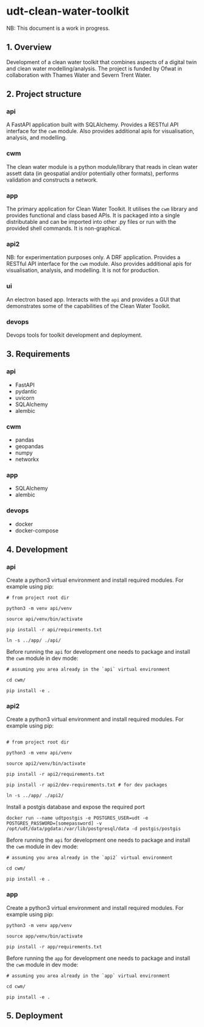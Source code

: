 # udt-clean-water-toolkit

NB: This document is a work in progress.

## 1. Overview

Development of a clean water toolkit that combines aspects of a digital twin and clean water modelling/analysis. The project is funded by Ofwat in collaboration with Thames Water and Severn Trent Water.

## 2. Project structure

### api

A FastAPI application built with SQLAlchemy. Provides a RESTful API interface for the `cwm` module. Also provides additional apis for visualisation, analysis, and modelling.

### cwm

The clean water module is a python module/library that reads in clean water assett data (in geospatial and/or potentially other formats), performs validation and constructs a network.

### app

The primary application for Clean Water Toolkit. It utilises the `cwm` library and provides functional and class based APIs. It is packaged into a single distributable and can be imported into other .py files or run with the provided shell commands. It is non-graphical. 

### api2

NB: for experimentation purposes only. A DRF application. Provides a RESTful API interface for the `cwm` module. Also provides additional apis for visualisation, analysis, and modelling. It is not for production.

### ui

An electron based app. Interacts with the `api` and provides a GUI that demonstrates some of the capabilities of the Clean Water Toolkit.

### devops

Devops tools for toolkit development and deployment.


## 3. Requirements

### api

- FastAPI
- pydantic
- uvicorn
- SQLAlchemy
- alembic

### cwm

- pandas
- geopandas
- numpy
- networkx

### app

- SQLAlchemy
- alembic

### devops

- docker
- docker-compose


## 4. Development

### api

Create a python3 virtual environment and install required modules. For example using pip:

```
# from project root dir

python3 -m venv api/venv

source api/venv/bin/activate

pip install -r api/requirements.txt

ln -s ../app/ ./api/
```

Before running the `api` for development one needs to package and install the `cwm` module in dev mode:

```
# assuming you area already in the `api` virtual environment

cd cwm/

pip install -e .
```

### api2

Create a python3 virtual environment and install required modules. For example using pip:

```

# from project root dir

python3 -m venv api/venv

source api2/venv/bin/activate

pip install -r api2/requirements.txt

pip install -r api2/dev-requirements.txt # for dev packages

ln -s ../app/ ./api2/
```

Install a postgis database and expose the required port

```
docker run --name udtpostgis -e POSTGRES_USER=udt -e POSTGRES_PASSWORD=[somepassword] -v /opt/udt/data/pgdata:/var/lib/postgresql/data -d postgis/postgis
```

Before running the `api` for development one needs to package and install the `cwm` module in dev mode:

```
# assuming you area already in the `api2` virtual environment

cd cwm/

pip install -e .
```


### app

Create a python3 virtual environment and install required modules. For example using pip:

```
python3 -m venv app/venv

source app/venv/bin/activate

pip install -r app/requirements.txt
```

Before running the `app` for development one needs to package and install the `cwm` module in dev mode:

```
# assuming you area already in the `app` virtual environment

cd cwm/

pip install -e .
```

## 5. Deployment


